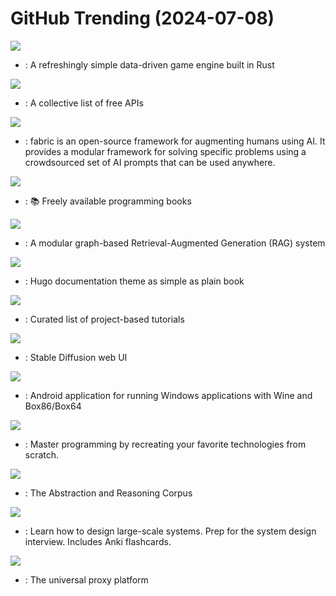 # GitHub Trending (2024-07-08)

![](https://img.shields.io/badge/Rust-New%2057-green?style=flat-square&logo=appveyor)
- [](https://github.comundefined): A refreshingly simple data-driven game engine built in Rust

![](https://img.shields.io/badge/Python-New%20826-green?style=flat-square&logo=appveyor)
- [](https://github.comundefined): A collective list of free APIs

![](https://img.shields.io/badge/Python-New%20114-green?style=flat-square&logo=appveyor)
- [](https://github.comundefined): fabric is an open-source framework for augmenting humans using AI. It provides a modular framework for solving specific problems using a crowdsourced set of AI prompts that can be used anywhere.

![](https://img.shields.io/badge/none-New%20367-green?style=flat-square&logo=appveyor)
- [](https://github.comundefined): 📚 Freely available programming books

![](https://img.shields.io/badge/Python-New%20807-green?style=flat-square&logo=appveyor)
- [](https://github.comundefined): A modular graph-based Retrieval-Augmented Generation (RAG) system

![](https://img.shields.io/badge/HTML-New%2088-green?style=flat-square&logo=appveyor)
- [](https://github.comundefined): Hugo documentation theme as simple as plain book

![](https://img.shields.io/badge/none-New%20304-green?style=flat-square&logo=appveyor)
- [](https://github.comundefined): Curated list of project-based tutorials

![](https://img.shields.io/badge/Python-New%2096-green?style=flat-square&logo=appveyor)
- [](https://github.comundefined): Stable Diffusion web UI

![](https://img.shields.io/badge/C-New%2018-green?style=flat-square&logo=appveyor)
- [](https://github.comundefined): Android application for running Windows applications with Wine and Box86/Box64

![](https://img.shields.io/badge/none-New%20212-green?style=flat-square&logo=appveyor)
- [](https://github.comundefined): Master programming by recreating your favorite technologies from scratch.

![](https://img.shields.io/badge/JavaScript-New%2011-green?style=flat-square&logo=appveyor)
- [](https://github.comundefined): The Abstraction and Reasoning Corpus

![](https://img.shields.io/badge/Python-New%20320-green?style=flat-square&logo=appveyor)
- [](https://github.comundefined): Learn how to design large-scale systems. Prep for the system design interview. Includes Anki flashcards.

![](https://img.shields.io/badge/Go-New%2050-green?style=flat-square&logo=appveyor)
- [](https://github.comundefined): The universal proxy platform

